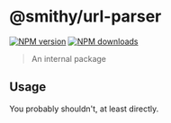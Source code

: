 # @smithy/url-parser

[![NPM version](https://img.shields.io/npm/v/@smithy/url-parser/latest.svg)](https://www.npmjs.com/package/@smithy/url-parser)
[![NPM downloads](https://img.shields.io/npm/dm/@smithy/url-parser.svg)](https://www.npmjs.com/package/@smithy/url-parser)

> An internal package

## Usage

You probably shouldn't, at least directly.
